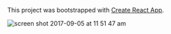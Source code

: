 This project was bootstrapped with [Create React App](https://github.com/facebookincubator/create-react-app).

![screen shot 2017-09-05 at 11 51 47 am](https://user-images.githubusercontent.com/2171537/30077646-5868eac0-9231-11e7-8882-f777f0cb0a45.png)